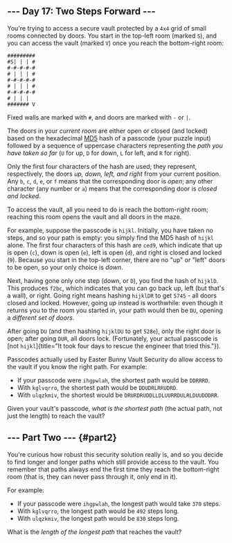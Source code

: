 ## \-\-- Day 17: Two Steps Forward \-\--

You\'re trying to access a secure vault protected by a `4x4` grid of
small rooms connected by doors. You start in the top-left room (marked
`S`), and you can access the vault (marked `V`) once you reach the
bottom-right room:

    #########
    #S| | | #
    #-#-#-#-#
    # | | | #
    #-#-#-#-#
    # | | | #
    #-#-#-#-#
    # | | |  
    ####### V

Fixed walls are marked with `#`, and doors are marked with `-` or `|`.

The doors in your *current room* are either open or closed (and locked)
based on the hexadecimal [MD5](https://en.wikipedia.org/wiki/MD5) hash
of a passcode (your puzzle input) followed by a sequence of uppercase
characters representing the *path you have taken so far* (`U` for up,
`D` for down, `L` for left, and `R` for right).

Only the first four characters of the hash are used; they represent,
respectively, the doors *up, down, left, and right* from your current
position. Any `b`, `c`, `d`, `e`, or `f` means that the corresponding
door is *open*; any other character (any number or `a`) means that the
corresponding door is *closed and locked*.

To access the vault, all you need to do is reach the bottom-right room;
reaching this room opens the vault and all doors in the maze.

For example, suppose the passcode is `hijkl`. Initially, you have taken
no steps, and so your path is empty: you simply find the MD5 hash of
`hijkl` alone. The first four characters of this hash are `ced9`, which
indicate that up is open (`c`), down is open (`e`), left is open (`d`),
and right is closed and locked (`9`). Because you start in the top-left
corner, there are no \"up\" or \"left\" doors to be open, so your only
choice is *down*.

Next, having gone only one step (down, or `D`), you find the hash of
`hijklD`. This produces `f2bc`, which indicates that you can go back up,
left (but that\'s a wall), or right. Going right means hashing `hijklDR`
to get `5745` - all doors closed and locked. However, going *up* instead
is worthwhile: even though it returns you to the room you started in,
your path would then be `DU`, opening a *different set of doors*.

After going `DU` (and then hashing `hijklDU` to get `528e`), only the
right door is open; after going `DUR`, all doors lock. (Fortunately,
your actual passcode is [not
`hijkl`]{title="It took four days to rescue the engineer that tried this."}).

Passcodes actually used by Easter Bunny Vault Security do allow access
to the vault if you know the right path. For example:

-   If your passcode were `ihgpwlah`, the shortest path would be
    `DDRRRD`.
-   With `kglvqrro`, the shortest path would be `DDUDRLRRUDRD`.
-   With `ulqzkmiv`, the shortest would be
    `DRURDRUDDLLDLUURRDULRLDUUDDDRR`.

Given your vault\'s passcode, *what is the shortest path* (the actual
path, not just the length) to reach the vault?


## \-\-- Part Two \-\-- {#part2}

You\'re curious how robust this security solution really is, and so you
decide to find longer and longer paths which still provide access to the
vault. You remember that paths always end the first time they reach the
bottom-right room (that is, they can never pass through it, only end in
it).

For example:

-   If your passcode were `ihgpwlah`, the longest path would take `370`
    steps.
-   With `kglvqrro`, the longest path would be `492` steps long.
-   With `ulqzkmiv`, the longest path would be `830` steps long.

What is the *length of the longest path* that reaches the vault?
